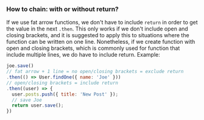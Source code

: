 ### How to chain: with or without return?
If we use fat arrow functions, we don't have to include `return` in order to get the value in the next `.then`. This only works if we don't include open and closing brackets, and it is suggested to apply this to situations where the function can be written on one line. Nonetheless, if we create function with open and closing brackets, which is commonly used for function that include multiple lines,  we do have to include return. Example:
```js
joe.save()
// fat arrow + 1 line = no open/closing brackets = exclude return
.then(() => User.findOne({ name: 'Joe' }))
// open/closing brackets = include return
.then((user) => {
  user.posts.push({ title: 'New Post' });
  // save Joe
  return user.save();
})

```
